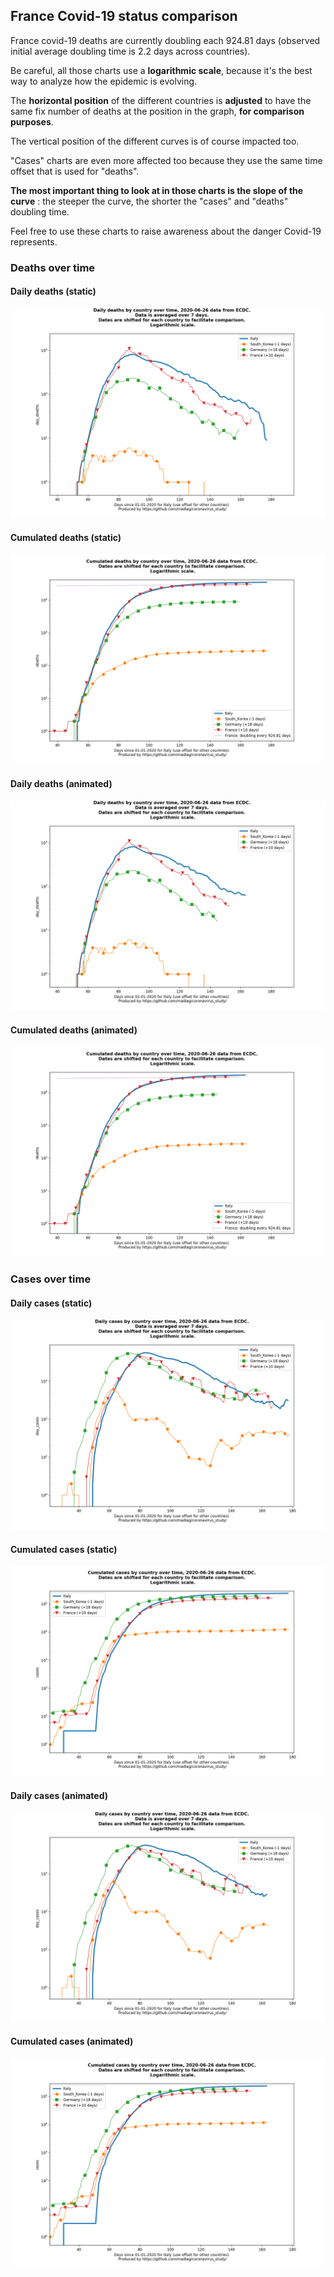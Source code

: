 ## France Covid-19 status comparison 

France covid-19 deaths are currently doubling each 924.81 days (observed initial average doubling time is 2.2 days across countries).



Be careful, all those charts use a **logarithmic scale**, because it's the best way to analyze how the epidemic is evolving.
 
The **horizontal position** of the different countries is **adjusted** to have the same fix number of deaths at the position in the graph, **for comparison purposes**.

The vertical position of the different curves is of course impacted too.

"Cases" charts are even more affected too because they use the same time offset that is used for "deaths".

**The most important thing to look at in those charts is the slope of the curve** : the steeper the curve, the shorter the "cases" and "deaths" doubling time.

Feel free to use these charts to raise awareness about the danger Covid-19 represents. 


 
### Deaths over time
 
#### Daily deaths (static)
![France covid-19 daily deaths static chart](https://raw.githubusercontent.com/madlag/coronavirus_study/master/notebooks/graphs/2020-06-26/countries/France/2020-06-26_France_day_deaths.png "France covid-19 day_deaths static chart")   
 
#### Cumulated deaths (static)
![France covid-19 cumulated deaths static chart](https://raw.githubusercontent.com/madlag/coronavirus_study/master/notebooks/graphs/2020-06-26/countries/France/2020-06-26_France_deaths.png "France covid-19 deaths static chart")   
 
#### Daily deaths (animated)
![France covid-19 daily deaths animated chart](https://raw.githubusercontent.com/madlag/coronavirus_study/master/notebooks/graphs/2020-06-26/countries/France/2020-06-26_France_day_deaths.gif "France covid-19 day_deaths animated chart")   
 
#### Cumulated deaths (animated)
![France covid-19 cumulated deaths animated chart](https://raw.githubusercontent.com/madlag/coronavirus_study/master/notebooks/graphs/2020-06-26/countries/France/2020-06-26_France_deaths.gif "France covid-19 deaths animated chart")   

 
### Cases over time
 
#### Daily cases (static)
![France covid-19 daily cases static chart](https://raw.githubusercontent.com/madlag/coronavirus_study/master/notebooks/graphs/2020-06-26/countries/France/2020-06-26_France_day_cases.png "France covid-19 day_cases static chart")   
 
#### Cumulated cases (static)
![France covid-19 cumulated cases static chart](https://raw.githubusercontent.com/madlag/coronavirus_study/master/notebooks/graphs/2020-06-26/countries/France/2020-06-26_France_cases.png "France covid-19 cases static chart")   
 
#### Daily cases (animated)
![France covid-19 daily cases animated chart](https://raw.githubusercontent.com/madlag/coronavirus_study/master/notebooks/graphs/2020-06-26/countries/France/2020-06-26_France_day_cases.gif "France covid-19 day_cases animated chart")   
 
#### Cumulated cases (animated)
![France covid-19 cumulated cases animated chart](https://raw.githubusercontent.com/madlag/coronavirus_study/master/notebooks/graphs/2020-06-26/countries/France/2020-06-26_France_cases.gif "France covid-19 cases animated chart")   

